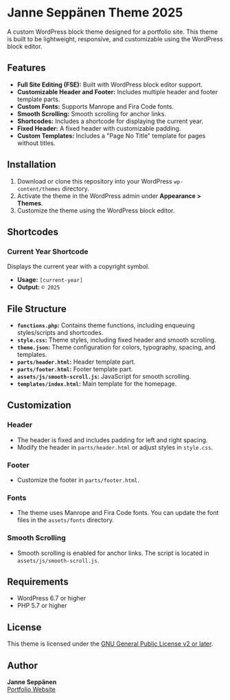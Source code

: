 # Janne Seppänen Theme 2025

A custom WordPress block theme designed for a portfolio site. This theme is built to be lightweight, responsive, and customizable using the WordPress block editor.

## Features

- **Full Site Editing (FSE):** Built with WordPress block editor support.
- **Customizable Header and Footer:** Includes multiple header and footer template parts.
- **Custom Fonts:** Supports Manrope and Fira Code fonts.
- **Smooth Scrolling:** Smooth scrolling for anchor links.
- **Shortcodes:** Includes a shortcode for displaying the current year.
- **Fixed Header:** A fixed header with customizable padding.
- **Custom Templates:** Includes a "Page No Title" template for pages without titles.

## Installation

1. Download or clone this repository into your WordPress `wp-content/themes` directory.
2. Activate the theme in the WordPress admin under **Appearance > Themes**.
3. Customize the theme using the WordPress block editor.

## Shortcodes

### Current Year Shortcode
Displays the current year with a copyright symbol.

- **Usage:** `[current-year]`
- **Output:** `© 2025`

## File Structure

- **`functions.php`:** Contains theme functions, including enqueuing styles/scripts and shortcodes.
- **`style.css`:** Theme styles, including fixed header and smooth scrolling.
- **`theme.json`:** Theme configuration for colors, typography, spacing, and templates.
- **`parts/header.html`:** Header template part.
- **`parts/footer.html`:** Footer template part.
- **`assets/js/smooth-scroll.js`:** JavaScript for smooth scrolling.
- **`templates/index.html`:** Main template for the homepage.

## Customization

### Header
- The header is fixed and includes padding for left and right spacing.
- Modify the header in `parts/header.html` or adjust styles in `style.css`.

### Footer
- Customize the footer in `parts/footer.html`.

### Fonts
- The theme uses Manrope and Fira Code fonts. You can update the font files in the `assets/fonts` directory.

### Smooth Scrolling
- Smooth scrolling is enabled for anchor links. The script is located in `assets/js/smooth-scroll.js`.

## Requirements

- WordPress 6.7 or higher
- PHP 5.7 or higher

## License

This theme is licensed under the [GNU General Public License v2 or later](http://www.gnu.org/licenses/gpl-2.0.html).

## Author

**Janne Seppänen**  
[Portfolio Website](#)  